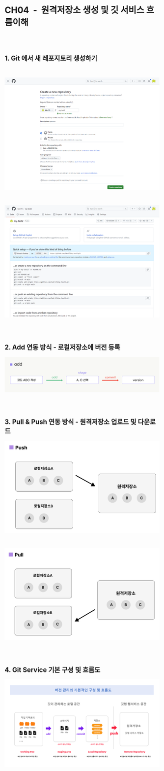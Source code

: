 
# CH04  -  원격저장소 생성 및 깃 서비스 흐름이해

<br>
<br>

## 1. Git 에서 새 레포지토리 생성하기

<br>

![](Files/image%2048.png)  

<br>

![](Files/image%2049.png)  

<br>
<br>

## 2. Add 연동 방식 - 로컬저장소에 버전 등록

![](Files/2_add.png)  

<br>
<br>

## 3. Pull & Push 연동 방식 - 원격저장소 업로드 및 다운로드
  

![](Files/image%2050.png)  

<br>

![](Files/image%2051.png)  

<br>
<br>    

## 4. Git Service 기본 구성 및 흐름도

![](Files/image%2052.png)